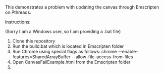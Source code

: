 This demonstrates a problem with updating the canvas through Emscripten on Pthreads.


Instructions:

(Sorry I am a Windows user, so I am providing a .bat file)

1. Clone this repository 
2. Run the build.bat which is located in Emscripten folder
3. Run Chrome using special flags as follows: chrome --enable-features=SharedArrayBuffer --allow-file-access-from-files
4. Open CanvasFailExample.html from the Emscripten folder
5. 
